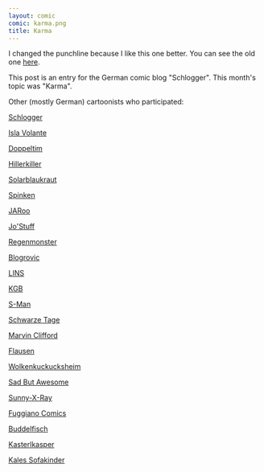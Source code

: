```yaml
---
layout: comic
comic: karma.png
title: Karma
---
```


I changed the punchline because I like this one better.
You can see the old one [here](http://lolnein.com/comics/karmafirstversion.png).

This post is an entry for the German comic blog "Schlogger".
This month's topic was "Karma".

Other (mostly German) cartoonists who participated:

[Schlogger](http://schlogger.de/wordpress/comiccollab-21-karma/)

[Isla Volante](http://www.isla-volante.ch/comic-collab-21-karma/)

[Doppeltim](http://www.doppeltim.de/?p=435)

[Hillerkiller](http://hillerkiller.com/blog/?p=951)

[Solarblaukraut](http://solarblaukraut.blogspot.co.at/2013/06/114-karma-pt-3.html)

[Spinken](http://www.spinken.net/wordpress/2013/06/15/comic-collab-21-karma/)

[JARoo](http://nichts-halbes-und-nichts-ganzes.blogspot.de/2013/06/comic-collab-21-karma.html)

[Jo'Stuff](http://jostuff.de/collab-zum-thema-karma/)

[Regenmonster](http://www.regenmonster.de/2013/06/comic-collab-nr-21-karma.html)

[Blogrovic](http://blogrovic.blogspot.ch/2013/06/comic-collab-21-karma.html)

[LINS](http://linsedition.com/2013/06/15/comic-collab-karma/)

[KGB](http://klausgehrmannbaeckmann.blogspot.de/2013/06/das-karma-des-dalai-lama.html)

[S-Man](http://comic-collab.s-man42.de/21/karma.htm)

[Schwarze Tage](http://www.schwarzetage.de/comic/karma-sutra/)

[Marvin Clifford](http://www.marvcomics.com/comics/comicccollab/1122-karma)

[Flausen](http://www.flausen.net/2013/06/14/karma/)

[Wolkenkuckucksheim](http://wolkenkuckuck.blogspot.it/2013/06/comic-collab-21-karma.html)

[Sad But Awesome](http://sadbutawesome.com/post/53011187340/bruder-und-schwestern-heute-ist-mal-wieder-comic)

[Sunny-X-Ray](http://sunny-x-ray.deviantart.com/art/Karma-378101438?ga_submit_new=10%253A1371291967)

[Fuggiano Comics](http://fuggiano-comics.de/stories/comic_collab/jun_2013.php)

[Buddelfisch](http://online.buddelfisch.de/2013/06/15/schneewittchen_die_sau/)

[Kasterlkasper](http://kasterlkasper.de/2013/06/karma/)

[Kales Sofakinder](http://sofakinder.wordpress.com/2013/06/15/karma/)